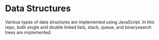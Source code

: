# Data Structures
Various types of data structures are implemented using JavaScript. In this repo, both single and double linked lists, stack, queue, and binarysearch trees are implemented.
